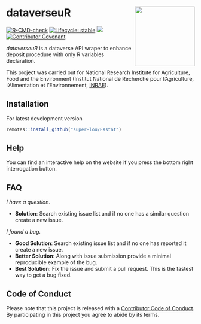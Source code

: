 # dataverseuR <img src="https://github.com/super-lou/dataverseuR/blob/8a68f52db2ba0b14f0ecdd2515205b8f2a81eec8/figures/logo_dataverseuR.png" align="right" width=160 height=160 alt=""/>

<!-- badges: start -->
[![R-CMD-check](https://github.com/super-lou/dataverseuR/actions/workflows/R-CMD-check.yaml/badge.svg)](https://github.com/super-lou/dataverseuR/actions/workflows/R-CMD-check.yaml)
[![Lifecycle: stable](https://img.shields.io/badge/lifecycle-stable-green)](https://lifecycle.r-lib.org/articles/stages.html)
![](https://img.shields.io/github/last-commit/super-lou/dataverseuR)
[![Contributor Covenant](https://img.shields.io/badge/Contributor%20Covenant-2.1-4baaaa.svg)](code_of_conduct.md) 
<!-- badges: end -->

*dataverseuR* is a dataverse API wraper to enhance deposit procedure with only R variables declaration.


This project was carried out for National Research Institute for Agriculture, Food and the Environment (Institut National de Recherche pour l’Agriculture, l’Alimentation et l’Environnement, [INRAE](https://agriculture.gouv.fr/inrae-linstitut-national-de-recherche-pour-lagriculture-lalimentation-et-lenvironnement)).


## Installation
For latest development version
``` r
remotes::install_github("super-lou/EXstat")
```


## Help
You can find an interactive help on the website if you press the bottom right interrogation button.


## FAQ
*I have a question.*

-   **Solution**: Search existing issue list and if no one has a similar question create a new issue.

*I found a bug.*

-   **Good Solution**: Search existing issue list and if no one has reported it create a new issue.
-   **Better Solution**: Along with issue submission provide a minimal reproducible example of the bug.
-   **Best Solution**: Fix the issue and submit a pull request. This is the fastest way to get a bug fixed.


## Code of Conduct
Please note that this project is released with a [Contributor Code of Conduct](CODE_OF_CONDUCT.md). By participating in this project you agree to abide by its terms.
